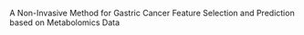 A Non-Invasive Method for Gastric Cancer Feature Selection and Prediction based on Metabolomics Data
